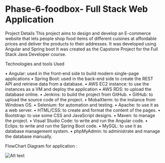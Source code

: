 # Phase-6-foodbox- Full Stack Web Application

Project  Details
This project aims to design and develop an E-commerce website that lets people shop food items of 
different cuisines at affordable prices and deliver the products to their addresses. It was developed
using Angular and Spring boot It was created as the Capstone Project for the Full Stack Java Developer
course.

Technologies and tools Used

• Angular: used in the front-end side to build modern single-page applications
• Spring Boot: used in the back-end side to create the REST API and retrieve data from a database.
• AWS EC2 instance: to use the instances as a VM and deploy the application
• AWS RDS: to upload the database online.
• Jenkins: to build the project from GitHub.
• GitHub: to upload the source code of the project.
• MobaXterm: to the instance from Windows OS.
• Selenium: for automation and testing.
• Apache: to use it as a web server.
• HTML/CSS: to create and format the content of the pages.
• Bootstrap: to use some CSS and JavaScript designs.
• Maven: to manage the project.
• Visual Studio Code: to write and run the Angular code.
• Eclips: to write and run the Spring Boot code.
• MySQL: to use it as database management system.
• phpMyAdmin: to administrate and manage the database manually.

FlowChart Diagram for application :

![Alt text](/relative/path/to/img.jpg?raw=true "Optional Title")
